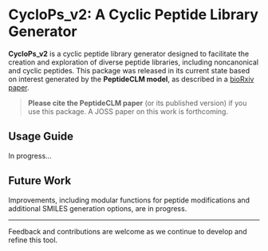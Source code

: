 # CycloPs_v2: A Cyclic Peptide Library Generator

**CycloPs_v2** is a cyclic peptide library generator designed to facilitate the creation and exploration of diverse peptide libraries, including noncanonical and cyclic peptides. This package was released in its current state based on interest generated by the **PeptideCLM model**, as described in a [bioRxiv paper](https://www.biorxiv.org/content/10.1101/2024.08.09.607221v1).

> **Please cite the PeptideCLM paper** (or its published version) if you use this package. A JOSS paper on this work is forthcoming.

## Usage Guide
In progress...

## Future Work
Improvements, including modular functions for peptide modifications and additional SMILES generation options, are in progress.

---

Feedback and contributions are welcome as we continue to develop and refine this tool.
